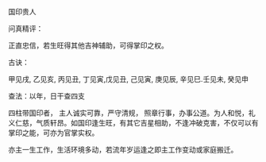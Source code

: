 国印贵人

问真精评：

正直忠信，若生旺得其他吉神辅助，可得掌印之权。

古诀：

甲见戌, 乙见亥, 丙见丑, 丁见寅,戊见丑, 己见寅, 庚见辰, 辛见巳.壬见未, 癸见申

查法：以年，日干查四支

四柱带国印者， 主人诚实可靠，严守清规， 照章行事，办事公道。为人和悦，礼义仁慈，气质轩昂。如国印逢生旺，有其它吉星相助，不逢冲破克害，不仅可以有掌印之能，可亦为官掌实权。

亦主一生工作，生活环境多动，若流年岁运逢之即主工作变动或家庭搬迁。


